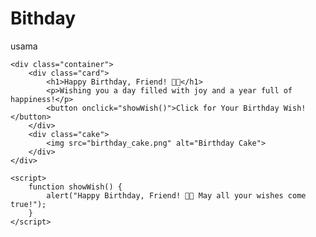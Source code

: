 # Bithday
usama 

<html lang="en">
<head>
    <meta charset="UTF-8">
    <meta name="viewport" content="width=device-width, initial-scale=1.0">
    <title>Happy Birthday, Friend!</title>
    <link rel="stylesheet" href="styles.css">
</head>
<body>

    <div class="container">
        <div class="card">
            <h1>Happy Birthday, Friend! 🎉🎂</h1>
            <p>Wishing you a day filled with joy and a year full of happiness!</p>
            <button onclick="showWish()">Click for Your Birthday Wish!</button>
        </div>
        <div class="cake">
            <img src="birthday_cake.png" alt="Birthday Cake">
        </div>
    </div>

    <script>
        function showWish() {
            alert("Happy Birthday, Friend! 🎉🎂 May all your wishes come true!");
        }
    </script>

</body>
</html>

